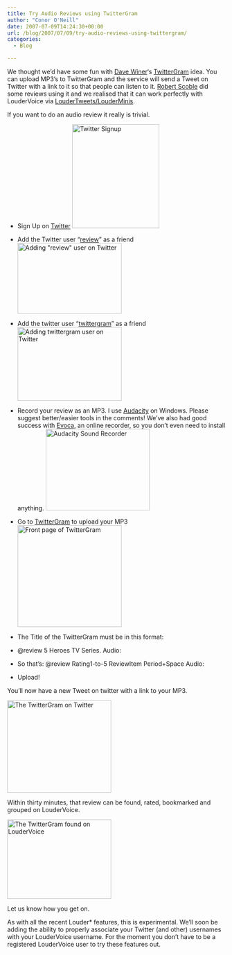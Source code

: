 ```yaml
---
title: Try Audio Reviews using TwitterGram
author: "Conor O'Neill"
date: 2007-07-09T14:24:30+00:00
url: /blog/2007/07/09/try-audio-reviews-using-twittergram/
categories:
  - Blog

---
```

We thought we&#8217;d have some fun with [Dave Winer][1]&#8216;s [TwitterGram][2] idea. You can upload MP3&#8217;s to TwitterGram and the service will send a Tweet on Twitter with a link to it so that people can listen to it. [Robert Scoble][3] did some reviews using it and we realised that it can work perfectly with LouderVoice via [LouderTweets/LouderMinis][4].

If you want to do an audio review it really is trivial.

  * Sign Up on [Twitter][5]
[<img src="http://www.loudervoice.com/wp-content/uploads/2007/07/09/try-audio-reviews-using-twittergram/761605460_924d67e8db_m.jpg" width="201" height="240" alt="Twitter Signup" />][6]

  * Add the Twitter user &#8220;[review][7]&#8221; as a friend
[<img src="http://www.loudervoice.com/wp-content/uploads/2007/07/09/try-audio-reviews-using-twittergram/760745207_ae5883d16d_m.jpg" width="240" height="163" alt="Adding &quot;review&quot; user on Twitter" />][8]

  * Add the twitter user &#8220;[twittergram][9]&#8221; as a friend
[<img src="http://www.loudervoice.com/wp-content/uploads/2007/07/09/try-audio-reviews-using-twittergram/760745973_fdef1015e1_m.jpg" width="240" height="170" alt="Adding twittergram user on Twitter" />][10]

  * Record your review as an MP3. I use [Audacity][11] on Windows. Please suggest better/easier tools in the comments! We&#8217;ve also had good success with [Evoca][12], an online recorder, so you don&#8217;t even need to install anything.
[<img src="http://www.loudervoice.com/wp-content/uploads/2007/07/09/try-audio-reviews-using-twittergram/761606022_ba01e92fb1_m.jpg" width="240" height="188" alt="Audacity Sound  Recorder" />][13]

  * Go to [TwitterGram][2] to upload your MP3
[<img src="http://www.loudervoice.com/wp-content/uploads/2007/07/09/try-audio-reviews-using-twittergram/761606440_304525fde0_m.jpg" width="240" height="235" alt="Front page of TwitterGram" />][14]

  * The Title of the TwitterGram must be in this format:
  * @review 5 Heroes TV Series. Audio:
  * So that&#8217;s: @review Rating1-to-5 ReviewItem Period+Space Audio:
  * Upload!

You&#8217;ll now have a new Tweet on twitter with a link to your MP3.

[<img src="http://www.loudervoice.com/wp-content/uploads/2007/07/09/try-audio-reviews-using-twittergram/760747039_5533c58121_m.jpg" width="240" height="213" alt="The TwitterGram on Twitter" />][15]

Within thirty minutes, that review can be found, rated, bookmarked and grouped on LouderVoice.

[<img src="http://www.loudervoice.com/wp-content/uploads/2007/07/09/try-audio-reviews-using-twittergram/761604808_d42da707e6_m.jpg" width="240" height="183" alt="The TwitterGram found on LouderVoice" />][16]

Let us know how you get on.

As with all the recent Louder* features, this is experimental. We&#8217;ll soon be adding the ability to properly associate your Twitter (and other) usernames with your LouderVoice username. For the moment you don&#8217;t have to be a registered LouderVoice user to try these features out.

 [1]: http://www.scripting.com/2007/06/27.html
 [2]: http://www.twittergram.com/
 [3]: http://scobleizer.com/2007/07/03/james-our-coo-reviews-iphone-on-twittergram/
 [4]: http://business.loudervoice.com/2007/06/13/loudervoice-twitter-mash-up/
 [5]: http://twitter.com/signup
 [6]: http://www.flickr.com/photos/bandon1/761605460/ "Photo Sharing"
 [7]: http://twitter.com/review
 [8]: http://www.flickr.com/photos/bandon1/760745207/ "Photo Sharing"
 [9]: http://twitter.com/twittergram
 [10]: http://www.flickr.com/photos/bandon1/760745973/ "Photo Sharing"
 [11]: http://audacity.sourceforge.net/
 [12]: http://www.evoca.com/
 [13]: http://www.flickr.com/photos/bandon1/761606022/ "Photo Sharing"
 [14]: http://www.flickr.com/photos/bandon1/761606440/ "Photo Sharing"
 [15]: http://www.flickr.com/photos/bandon1/760747039/ "Photo Sharing"
 [16]: http://www.flickr.com/photos/bandon1/761604808/ "Photo Sharing"